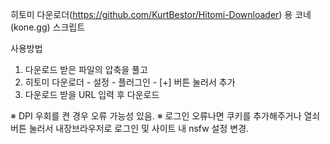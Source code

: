 히토미 다운로더(https://github.com/KurtBestor/Hitomi-Downloader) 용 코네(kone.gg) 스크립트

사용방법
1. 다운로드 받은 파일의 압축을 풀고
2. 히토미 다운로더 - 설정 - 플러그인 - [+] 버튼 눌러서 추가
3. 다운로드 받을 URL 입력 후 다운로드

※ DPI 우회를 켠 경우 오류 가능성 있음. 
※ 로그인 오류나면 쿠키를 추가해주거나 열쇠버튼 눌러서 내장브라우저로 로그인 및 사이트 내 nsfw 설정 변경.
